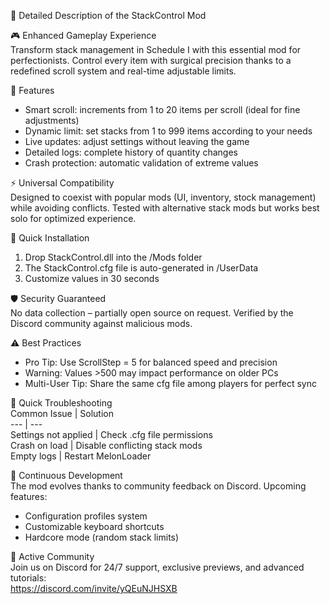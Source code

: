 📝 Detailed Description of the StackControl Mod  

🎮 Enhanced Gameplay Experience  
Transform stack management in Schedule I with this essential mod for perfectionists. Control every item with surgical precision thanks to a redefined scroll system and real-time adjustable limits.  

🔄 Features  
- Smart scroll: increments from 1 to 20 items per scroll (ideal for fine adjustments)  
- Dynamic limit: set stacks from 1 to 999 items according to your needs  
- Live updates: adjust settings without leaving the game  
- Detailed logs: complete history of quantity changes  
- Crash protection: automatic validation of extreme values  

⚡ Universal Compatibility  
Designed to coexist with popular mods (UI, inventory, stock management) while avoiding conflicts. Tested with alternative stack mods but works best solo for optimized experience.  

🔧 Quick Installation  
1. Drop StackControl.dll into the /Mods folder  
2. The StackControl.cfg file is auto-generated in /UserData  
3. Customize values in 30 seconds  

🛡️ Security Guaranteed  
No data collection – partially open source on request. Verified by the Discord community against malicious mods.  

⚠️ Best Practices  
- Pro Tip: Use ScrollStep = 5 for balanced speed and precision  
- Warning: Values >500 may impact performance on older PCs  
- Multi-User Tip: Share the same cfg file among players for perfect sync  

🚨 Quick Troubleshooting  
Common Issue | Solution  
--- | ---  
Settings not applied | Check .cfg file permissions  
Crash on load | Disable conflicting stack mods  
Empty logs | Restart MelonLoader  

📅 Continuous Development  
The mod evolves thanks to community feedback on Discord. Upcoming features:  
- Configuration profiles system  
- Customizable keyboard shortcuts  
- Hardcore mode (random stack limits)  

💬 Active Community  
Join us on Discord for 24/7 support, exclusive previews, and advanced tutorials:  
https://discord.com/invite/yQEuNJHSXB﻿
